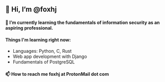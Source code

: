 ## 👋 Hi, I’m **@foxhj**
#### 🌱 I’m currently learning the fundamentals of information security as an aspiring professional.
#### Things I'm learning right now:
  * Languages: Python, C, Rust
  * Web app development with Django
  * Fundamentals of PostgreSQL

#### 📫 How to reach me foxhj at ProtonMail dot com
